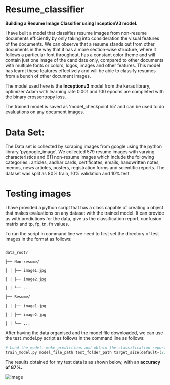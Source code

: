# Resume_classifier
**Building a Resume Image Classifier using InceptionV3 model.** 

I have built a model that classifies resume images from non-resume documents efficiently by only taking into consideration the visual features of the documents. We can observe that a resume stands out from other documents in the way that it has a more section-wise structure, where it follows a particular font throughout, has a constant color theme and will contain just one image of the candidate only, compared to other documents with multiple fonts or colors, logos, images and other features. This model has learnt these features effectively and will be able to classify resumes from a bunch of other document images.

The model used here is the **Inceptionv3** model from the keras library, optimizer Adam with learning rate 0.001 and 100 epochs are completed with the binary crossentropy loss.

The trained model is saved as 'model_checkpoint.h5' and can be used to do evaluations on any document images.

# Data Set:
The Data set is collected by scraping images from google using the python library ‘pygoogle_image’. We collected 579 resume images with varying characteristics and 611 non-resume images which include the following categories : articles, aadhar cards, certificates, emails, handwritten notes, memos, news articles, posters, registration forms and scientific reports. The dataset was split as 80% train, 10% validation and 10% test.

# Testing images

I have provided a python script that has a class capable of creating a object that makes evaluations on any dataset with the trained model. It can provide us with predictions for the data, give us the classification report, confusion matrix and tp, fp, tn, fn values.

To run the script in command line we need to first set the directory of test images in the format as follows:
```plaintext

data_root/

├── Non-resume/

│ │ ├── image1.jpg

│ │ ├── image2.jpg

│ │ └── ...

├── Resume/

│ │ ├── image1.jpg

│ │ ├── image2.jpg

│ │ └── ...
```
After having the data organised and the model file downloaded, we can use the test_model.py script as follows in the command line as follows:

```python
# Load the model, make predictions and obtain the classification report and confusion matrix, both visualised and saved.
train_model.py model_file_path test_folder_path target_size(default=(224, 224)) batch_size(default=16)
```
The results obtained for my test data is as shown below, with an **accuracy of 87%.**:

![image](https://github.com/ASHIPAUL27/Resume_classifier/assets/152466355/9a90b9b3-0121-4ba1-88cf-1d0067c44ac0)



